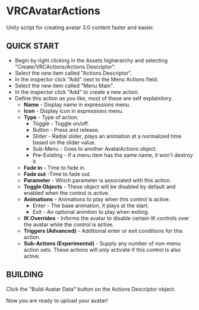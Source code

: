 # VRCAvatarActions
Unity script for creating avatar 3.0 content faster and easier.

## QUICK START

- Begin by right clicking in the Assets higherarchy and selecting "Create/VRCActions/Actions Descriptor".
- Select the new item called "Actions Descriptor".
- In the inspector click "Add" next to the Menu Actions field.
- Select the new item called "Menu Main".
- In the inspector click "Add" to create a new action.
- Define this action as you like, most of these are self explainitory.
    - **Name** - Display name in expressions menu.
    - **Icon** - Display icon in expressions menu.
    - **Type** - Type of action.
      - Toggle - Toggle on/off.
      - Button - Press and release.
      - Slider - Radial slider, plays an animation at a normalized time based on the slider value.
      - Sub-Menu - Goes to another AvatarActions object.
      - Pre-Existing - If a menu item has the same name, it won't destroy it.
    - **Fade in** - Time to fade in.
    - **Fade out** -Time to fade out.
    - **Parameter** - Which parameter is associated with this action.
    - **Toggle Objects** - These object will be disabled by default and enabled when the control is active.
    - **Animations** - Animations to play when this control is active.
      - Enter - The base animation, it plays at the start.
      - Exit - An optional animtion to play when exiting.
    - **IK Overrides** - Informs the avatar to disable certain IK controls over the avatar while the control is active.
    - **Triggers (Advanced)** - Additional enter or exit conditions for this action.
    - **Sub-Actions (Experimental)** - Supply any number of non-menu action sets.  These actions will only activate if this control is also active.
		
## BUILDING

Click the "Build Avatar Data" button on the Actions Descriptor object.

Now you are ready to upload your avatar!
